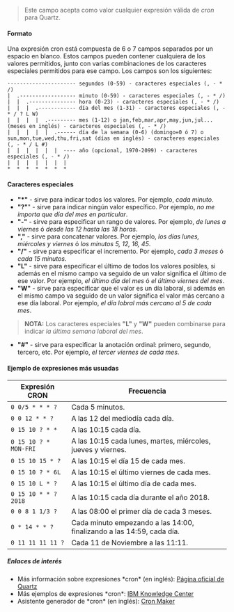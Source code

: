 > Este campo acepta como valor cualquier expresión válida de *cron* para Quartz.

#### **Formato**

Una expresión cron está compuesta de 6 o 7 campos separados por un espacio en blanco. Estos campos pueden contener cualquiera de los valores permitidos, junto con varias combinaciones de los caracteres especiales permitidos para ese campo. Los campos son los siguientes:
```
·--------------------- segundos (0-59) - caracteres especiales (, - * /)
|  .------------------ minuto (0-59) - caracteres especiales (, - * /)
|  |  .--------------- hora (0-23) - caracteres especiales (, - * /)
|  |  |  .------------ día del mes (1-31) - caracteres especiales (, - * / ? L W)
|  |  |  |  .--------- mes (1-12) o jan,feb,mar,apr,may,jun,jul... (meses en inglés) - caracteres especiales (, - * /)
|  |  |  |  |  .------ día de la semana (0-6) (domingo=0 ó 7) o sun,mon,tue,wed,thu,fri,sat (días en inglés) - caracteres especiales (, - * / L #)
|  |  |  |  |  |  ·--- año (opcional, 1970-2099) - caracteres especiales (, - * /)
|  |  |  |  |  |  |
*  *  *  *  *  *  *
```

#### **Caracteres especiales**
* **"\*"** - sirve para indicar todos los valores. Por ejemplo, *cada minuto*.
* **"?"**" - sirve para indicar ningún valor específico. Por ejemplo, *no me importa que día del mes en particular*.
* **"-"** - sirve para especificar un rango de valores. Por ejemplo, *de lunes a viernes* ó *desde las 12 hasta las 18 horas*.
* **","** - sirve para concatenar valores. Por ejemplo, *los días lunes, miércoles y viernes* ó *los minutos 5, 12, 16, 45*.
* **"/"** - sirve para especificar el incremento. Por ejemplo, *cada 3 meses* ó *cada 15 minutos*.
* **"L"** - sirve para especificar el último de todos los valores posibles, si además en el mismo campo va seguido de un valor significa el último de ese valor. Por ejemplo, *el último día del mes* ó *el último viernes del mes*.
* **"W"** - sirve para especificar que el valor es un día laboral, si además en el mismo campo va seguido de un valor significa el valor más cercano a ese día laboral. Por ejemplo, *el día lobral más cercano al 5 de cada mes*.
> **NOTA:** Los caracteres especiales **"L"** y **"W"** pueden combinarse para indicar *la última semana laboral del mes*.
* **"#"** - sirve para especificar la anotación ordinal: primero, segundo, tercero, etc. Por ejemplo, *el tercer viernes de cada mes*.

#### **Ejemplo de expresiones más usuadas**

|Expresión CRON|Frecuencia|
|--------------|----------|
|`0 0/5 * * * ?`|Cada 5 minutos.|
|`0 0 12 * * ?`|A las 12 del mediodía cada día.|
|`0 15 10 ? * *`|A las 10:15 cada día.|
|`0 15 10 ? * MON-FRI`|A las 10:15 cada lunes, martes, miércoles, jueves y viernes.|
|`0 15 10 15 * ?`|A las 10:15 el día 15 de cada mes.|
|`0 15 10 ? * 6L`|A las 10:15 el último viernes de cada mes.|
|`0 15 10 L * ?`|A las 10:15 el último día de cada mes.|
|`0 15 10 * * ? 2018`|A las 10:15 cada día durante el año 2018.|
|`0 0 8 1 1/3 ?`|A las 08:00 el primer día de cada 3 meses.|
|`0 * 14 * * ?`|Cada minuto empezando a las 14:00, finalizando a las 14:59, cada día.|
|`0 11 11 11 11 ?`|Cada 11 de Noviembre a las 11:11.|

##### *Enlaces de interés*

<ul>
    <li>Más información sobre expresiones *cron* (en inglés): <a href="http://www.quartz-scheduler.org/documentation/quartz-2.x/tutorials/crontrigger.html" target="_blank">Página oficial de Quartz</a></li>
    <li>Más ejemplos de expresiones *cron*: <a href="https://www.ibm.com/support/knowledgecenter/es/SS4GCC_6.1.0/com.ibm.urelease.doc/topics/r_cronexpressions.html" target="_blank">IBM Knowledge Center</a></li>
    <li>Asistente generador de *cron* (en inglés): <a href="http://www.cronmaker.com/" target="_blank">Cron Maker</a></li>
</ul>
